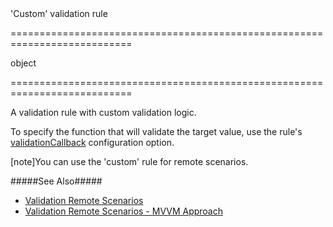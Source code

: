 <!--**
/*-------------------------------------------
    Auto-generated file. Do not modify.
-------------------------------------------

**-->
<!--d-->'Custom' validation rule<!--/d-->
===========================================================================
<!--type-->object<!--/type-->
===========================================================================

<!--shortDescription-->
A validation rule with custom validation logic.
<!--/shortDescription-->

<!--fullDescription-->
To specify the function that will validate the target value, use the rule's [validationCallback](/Documentation/ApiReference/UI_Widgets/dxValidator/Validation_Rules/CustomRule/#validationCallback) configuration option.

[note]You can use the 'custom' rule for remote scenarios. 

#####See Also#####
- [Validation Remote Scenarios](/Documentation/16_1/Guide/UI_Widgets/Common/Validation/#Remote_Scenarios)
- [Validation Remote Scenarios - MVVM Approach](/Documentation/16_1/Guide/UI_Widgets/Common/Validation_-_MVVM_Approach/#Remote_Scenarios)

<!--/fullDescription-->
